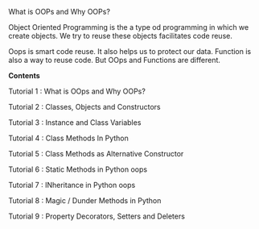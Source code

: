 What is OOPs and Why OOPs?

Object Oriented Programming is the a type od programming in which we create objects. We try to reuse these objects facilitates code reuse.

Oops is smart code reuse. It also helps us to protect our data.
Function is also a way to reuse code. But OOps and Functions are different.


**Contents**

Tutorial 1 : What is OOps and Why OOPs?

Tutorial 2 : Classes, Objects and Constructors

Tutorial 3 : Instance and Class Variables

Tutorial 4 : Class Methods In Python

Tutorial 5 : Class Methods as Alternative Constructor

Tutorial 6 : Static Methods in Python oops

Tutorial 7 : INheritance in Python oops

Tutorial 8 : Magic / Dunder Methods in Python

Tutorial 9 : Property Decorators, Setters and Deleters
